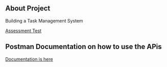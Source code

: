 ## About Project
Building a Task Management System

[Assessment Test](https://docs.google.com/document/d/11cxySJsvm0-E4trVISvn5mgSlBXweaJSgVRS42y2SJs/edit#heading=h.qy9ezwr8v4mf)

## Postman Documentation on how to use the APis
[Documentation is here](https://documenter.getpostman.com/view/31693079/2sA3kVk1NS)
